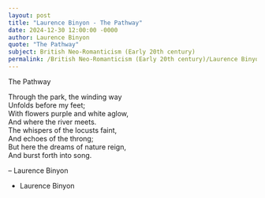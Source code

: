 ```yaml
---
layout: post
title: "Laurence Binyon - The Pathway"
date: 2024-12-30 12:00:00 -0000
author: Laurence Binyon
quote: "The Pathway"
subject: British Neo-Romanticism (Early 20th century)
permalink: /British Neo-Romanticism (Early 20th century)/Laurence Binyon/Laurence Binyon - The Pathway
---
```


The Pathway

Through the park, the winding way  
   Unfolds before my feet;  
With flowers purple and white aglow,  
   And where the river meets.  
The whispers of the locusts faint,  
   And echoes of the throng;  
But here the dreams of nature reign,  
   And burst forth into song.  

– Laurence Binyon

- Laurence Binyon
